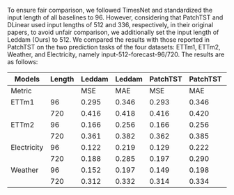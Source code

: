 To ensure fair comparison, we followed TimesNet and standardized the input length of all baselines to 96. However, considering that PatchTST and DLinear used input lengths of 512 and 336, respectively, in their original papers, to avoid unfair comparison, we additionally set the input length of Leddam (Ours) to 512. We compared the results with those reported in PatchTST on the two prediction tasks of the four datasets: ETTm1, ETTm2, Weather, and Electricity, namely input-512-forecast-96/720. The results are as follows:

| Models    | Length | Leddam     | Leddam     | PatchTST     | PatchTST     | DLinear     | DLinear     |
|-----------|--------|------------|------------|--------------|--------------|-------------|-------------|
| Metric    |        | MSE        | MAE        | MSE          | MAE          | MSE         |MAE          |
| ETTm1     | 96     | 0.295      | 0.346      | 0.293        | 0.346        | 0.299       | 0.343       |
|           | 720    | 0.416      | 0.418      | 0.416        | 0.420        | 0.425       | 0.421       |
| ETTm2     | 96     | 0.166      | 0.256      | 0.166        | 0.256        | 0.167       | 0.260       |
|           | 720    | 0.361      | 0.382      | 0.362        | 0.385        | 0.397       | 0.421       |
|Electricity| 96     | 0.122      | 0.219      | 0.129        | 0.222        | 0.140       | 0.237       |
|           | 720    | 0.188      | 0.285      | 0.197        | 0.290        | 0.203       | 0.301       |
| Weather   | 96     | 0.152      | 0.197      | 0.149        | 0.198        | 0.176       | 0.237       |
|           | 720    | 0.312      | 0.332      | 0.314        | 0.334        | 0.323       | 0.362       |
